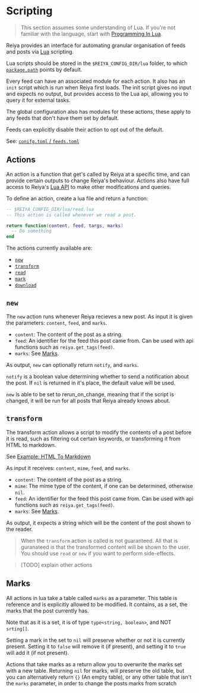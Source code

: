 # Scripting

> This section assumes some understanding of Lua. If you're not familiar with
> the language, start with
> [Programming In Lua](https://lua.org/pil/contents.html).

Reiya provides an interface for automating granular organisation of feeds and
posts via [Lua](https://lua.org) scripting.

Lua scripts should be stored in the `$REIYA_CONFIG_DIR/lua` folder, to which
[`package.path`](https://lua.org/manual/5.4/manual.html#pdf-package.path) points
by default.

Every feed can have an associated module for each action. It also has an `init`
script which is run when Reiya first loads. The init script gives no input and
expects no output, but provides access to the Lua api, allowing you to query it
for external tasks.

The global configuration also has modules for these actions, these apply to any
feeds that don't have them set by default.

Feeds can explicitly disable their action to opt out of the default.

See: [`conifg.toml` / `feeds.toml`](../2-config/options.md#the-scripts-section)

## Actions

An action is a function that get's called by Reiya at a specific time, and can
provide certain outputs to change Reiya's behaviour. Actions also have full
access to Reiya's [Lua API](./4-api/lua.md) to make other modifications and
queries.

To define an action, create a lua file and return a function:

```lua
-- $REIYA_CONFIG_DIR/lua/read.lua
-- This action is called whenever we read a post.

return function(content, feed, targs, marks)
  -- Do something
end
```

The actions currently available are:

- [`new`](#new)
- [`transform`](#transform)
- [`read`](#read)
- [`mark`](#mark)
- [`download`](#download)

## `new`

The `new` action runs whenever Reiya recieves a new post. As input it is given
the parameters: `content`, `feed`, and `marks`.

- `content`: The content of the post as a string.
- `feed`: An identifier for the feed this post came from. Can be used with api
  functions such as `reiya.get_tags(feed)`.
- `marks`: See [Marks](#marks-table).

As output, `new` can optionally return `notify`, and `marks`.

`notify` is a boolean value determining whether to send a notification about the
post. If `nil` is returned in it's place, the default value will be used.

`new` is able to be set to rerun_on_change, meaning that if the script is
changed, it will be run for all posts that Reiya already knows about.

## `transform`

The transform action allows a script to modify the contents of a post before it
is read, such as filtering out certain keywords, or transforming it from HTML to
markdown.

See [Example: HTML To Markdown](./examples/html-to-markdown.md)

As input it receives: `content`, `mime`, `feed`, and `marks`.

- `content`: The content of the post as a string.
- `mime`: The mime type of the content, if one can be determined, otherwise
  `nil`.
- `feed`: An identifier for the feed this post came from. Can be used with api
  functions such as `reiya.get_tags(feed)`.
- `marks`: See [Marks](#marks-table).

As output, it expects a string which will be the content of the post shown to
the reader.

> When the `transform` action is called is not guaranteed. All that is
> guranateed is that the transformed content will be shown to the user. You
> should use `read` or `new` if you want to perform side-effects.

> [TODO]
> explain other actions

## Marks

All actions in lua take a table called `marks` as a parameter. This table is
reference and is explicitly allowed to be modified. It contains, as a set, the
marks that the post currently has.

Note that as it is a set, it is of type `type<string, boolean>`, and NOT
`srting[]`.

Setting a mark in the set to `nil` will preserve whether or not it is currently
present. Setting it to `false` will remove it (if present), and setting it to
`true` will add it (if not present).

Actions that take marks as a return allow you to overwrite the marks set with a
new table. Returning `nil` for marks, will preserve the old table, but you can
alternatively return `{}` (An empty table), or any other table that isn't the
`marks` parameter, in order to change the posts marks from scratch
